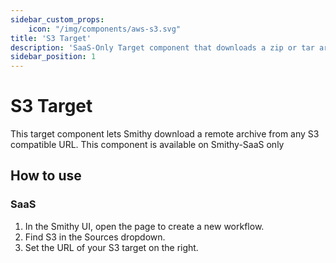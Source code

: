```yaml
---
sidebar_custom_props:
    icon: "/img/components/aws-s3.svg"
title: 'S3 Target'
description: 'SaaS-Only Target component that downloads a zip or tar archive from a remote S3 compatible target for unpacking and ingesting'
sidebar_position: 1
---
```


# S3 Target

This target component lets Smithy download a remote archive from any S3
compatible URL.
This component is available on Smithy-SaaS only

## How to use

### SaaS

1. In the Smithy UI, open the page to create a new workflow.
2. Find S3 in the Sources dropdown.
3. Set the URL of your S3 target on the right.
